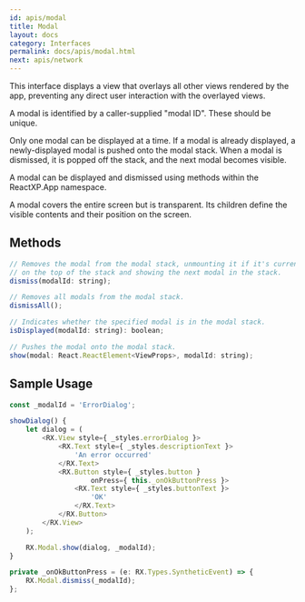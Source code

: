 ```yaml
---
id: apis/modal
title: Modal
layout: docs
category: Interfaces
permalink: docs/apis/modal.html
next: apis/network
---
```


This interface displays a view that overlays all other views rendered by the app, preventing any direct user interaction with the overlayed views.

A modal is identified by a caller-supplied "modal ID". These should be unique.

Only one modal can be displayed at a time. If a modal is already displayed, a newly-displayed modal is pushed onto the modal stack. When a modal is dismissed, it is popped off the stack, and the next modal becomes visible.

A modal can be displayed and dismissed using methods within the ReactXP.App namespace.

A modal covers the entire screen but is transparent. Its children define the visible contents and their position on the screen.

## Methods
``` javascript
// Removes the modal from the modal stack, unmounting it if it's currently
// on the top of the stack and showing the next modal in the stack.
dismiss(modalId: string);

// Removes all modals from the modal stack.
dismissAll();

// Indicates whether the specified modal is in the modal stack.
isDisplayed(modalId: string): boolean;

// Pushes the modal onto the modal stack.
show(modal: React.ReactElement<ViewProps>, modalId: string);
```

## Sample Usage

``` javascript
const _modalId = 'ErrorDialog';

showDialog() {
    let dialog = (
        <RX.View style={ _styles.errorDialog }>
            <RX.Text style={ _styles.descriptionText }>
                'An error occurred'
            </RX.Text>
            <RX.Button style={ _styles.button }
                    onPress={ this._onOkButtonPress }>
                <RX.Text style={ _styles.buttonText }>
                    'OK'
                </RX.Text>
            </RX.Button>
        </RX.View>
    );

    RX.Modal.show(dialog, _modalId);
}

private _onOkButtonPress = (e: RX.Types.SyntheticEvent) => {
    RX.Modal.dismiss(_modalId);
};
```



